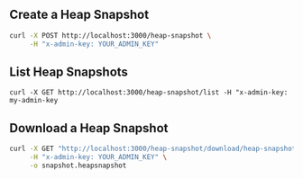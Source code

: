 
## Create a Heap Snapshot
```sh
curl -X POST http://localhost:3000/heap-snapshot \
     -H "x-admin-key: YOUR_ADMIN_KEY"
```



## List Heap Snapshots
```
curl -X GET http://localhost:3000/heap-snapshot/list -H "x-admin-key: my-admin-key
```

## Download a Heap Snapshot
```sh
curl -X GET "http://localhost:3000/heap-snapshot/download/heap-snapshot-2025-08-09T13-45-23-456Z.heapsnapshot" \
     -H "x-admin-key: YOUR_ADMIN_KEY" \
     -o snapshot.heapsnapshot
```

